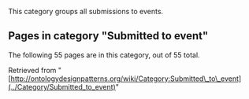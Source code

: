 This category groups all submissions to events.





## Pages in category "Submitted to event"


The following 55 pages are in this category, out of 55 total.




Retrieved from "[http://ontologydesignpatterns.org/wiki/Category:Submitted\_to\_event](../Category/Submitted_to_event)"